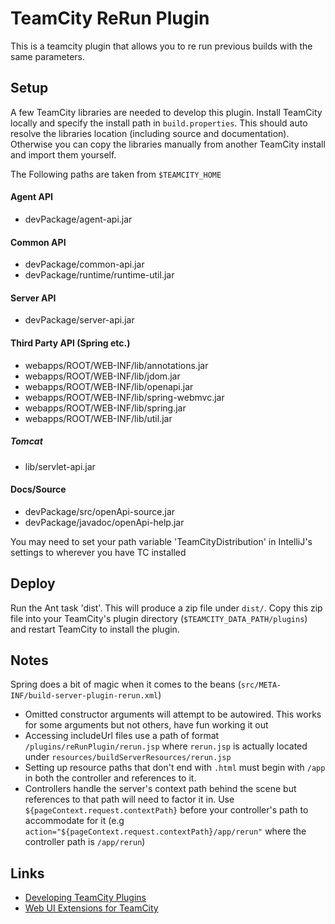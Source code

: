 TeamCity ReRun Plugin
=====================

This is a teamcity plugin that allows you to re run previous builds with the same parameters.

Setup
-----
A few TeamCity libraries are needed to develop this plugin. Install TeamCity locally and specify the install path in
`build.properties`. This should auto resolve the libraries location (including source and documentation).
Otherwise you can copy the libraries manually from another TeamCity install and import them yourself.

The Following paths are taken from `$TEAMCITY_HOME`

#### Agent API ####
* devPackage/agent-api.jar

#### Common API ####
* devPackage/common-api.jar
* devPackage/runtime/runtime-util.jar

#### Server API ####
* devPackage/server-api.jar

#### Third Party API (Spring etc.) ####
* webapps/ROOT/WEB-INF/lib/annotations.jar
* webapps/ROOT/WEB-INF/lib/jdom.jar
* webapps/ROOT/WEB-INF/lib/openapi.jar
* webapps/ROOT/WEB-INF/lib/spring-webmvc.jar
* webapps/ROOT/WEB-INF/lib/spring.jar
* webapps/ROOT/WEB-INF/lib/util.jar

##### Tomcat #####
* lib/servlet-api.jar

#### Docs/Source ####
* devPackage/src/openApi-source.jar
* devPackage/javadoc/openApi-help.jar


You may need to set your path variable 'TeamCityDistribution' in IntelliJ's settings to wherever you have TC installed

Deploy
------
Run the Ant task 'dist'. This will produce a zip file under `dist/`. Copy this zip file into your TeamCity's plugin directory
(`$TEAMCITY_DATA_PATH/plugins`) and restart TeamCity to install the plugin.


Notes
-----
Spring does a bit of magic when it comes to the beans (`src/META-INF/build-server-plugin-rerun.xml`)

* Omitted constructor arguments will attempt to be autowired. This works for some arguments but not others, have fun working it out
* Accessing includeUrl files use a path of format `/plugins/reRunPlugin/rerun.jsp` where `rerun.jsp` is actually located under
`resources/buildServerResources/rerun.jsp`
* Setting up resource paths that don't end with `.html` must begin with `/app` in both the controller and references to it.
* Controllers handle the server's context path behind the scene but references to that path will need to factor it in.
Use `${pageContext.request.contextPath}` before your controller's path to accommodate for it
(e.g `action="${pageContext.request.contextPath}/app/rerun"` where the controller path is `/app/rerun`)


Links
-----
* [Developing TeamCity Plugins](https://confluence.jetbrains.com/display/TCD8/Developing+TeamCity+Plugins)
* [Web UI Extensions for TeamCity](https://confluence.jetbrains.com/display/TCD8/Web+UI+Extensions)